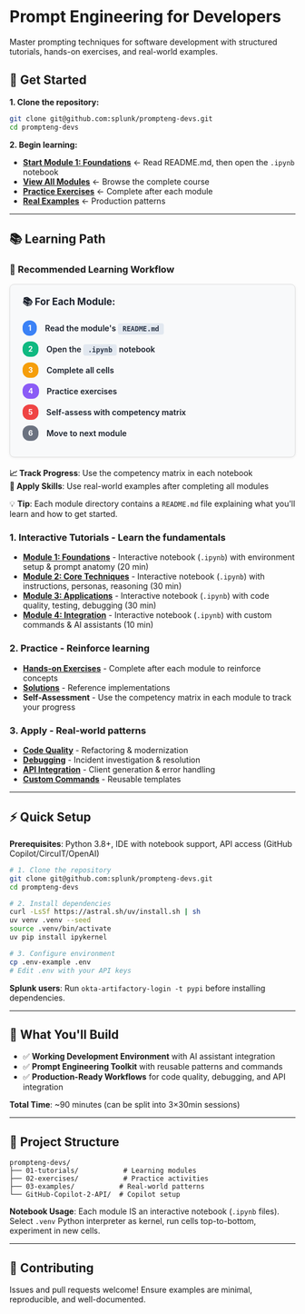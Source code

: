 # Prompt Engineering for Developers

Master prompting techniques for software development with structured tutorials, hands-on exercises, and real-world examples.

## 🚀 Get Started

**1. Clone the repository:**
```bash
git clone git@github.com:splunk/prompteng-devs.git
cd prompteng-devs
```

**2. Begin learning:**
- **[Start Module 1: Foundations](./01-tutorials/module-01-foundations/)** ← Read README.md, then open the `.ipynb` notebook
- **[View All Modules](./01-tutorials/)** ← Browse the complete course
- **[Practice Exercises](./02-exercises/hands-on/)** ← Complete after each module
- **[Real Examples](./03-examples/)** ← Production patterns

---

## 📚 Learning Path

### 🎯 Recommended Learning Workflow

<div style="background:#f8f9fa; border-radius:8px; padding:18px 22px; margin-bottom:18px; border:1px solid #e0e0e0; box-shadow:0 1px 4px #0001">

<div style="font-weight:700; font-size:1.2em; color:#1a202c; margin-bottom:16px">📚 For Each Module:</div>

<div style="display:flex; align-items:center; margin:10px 0; font-size:1em">
<span style="background:#3b82f6; color:white; padding:6px 10px; border-radius:12px; font-weight:700; margin-right:14px; font-size:0.9em">1</span>
<span style="font-weight:600; color:#1a202c">Read the module's <code style="background:#e2e8f0; color:#2d3748; padding:3px 8px; border-radius:4px; font-weight:600">README.md</code></span>
</div>

<div style="display:flex; align-items:center; margin:10px 0; font-size:1em">
<span style="background:#10b981; color:white; padding:6px 10px; border-radius:12px; font-weight:700; margin-right:14px; font-size:0.9em">2</span>
<span style="font-weight:600; color:#1a202c">Open the <code style="background:#e2e8f0; color:#2d3748; padding:3px 8px; border-radius:4px; font-weight:600">.ipynb</code> notebook</span>
</div>

<div style="display:flex; align-items:center; margin:10px 0; font-size:1em">
<span style="background:#f59e0b; color:white; padding:6px 10px; border-radius:12px; font-weight:700; margin-right:14px; font-size:0.9em">3</span>
<span style="font-weight:600; color:#1a202c">Complete all cells</span>
</div>

<div style="display:flex; align-items:center; margin:10px 0; font-size:1em">
<span style="background:#8b5cf6; color:white; padding:6px 10px; border-radius:12px; font-weight:700; margin-right:14px; font-size:0.9em">4</span>
<span style="font-weight:600; color:#1a202c">Practice exercises</span>
</div>

<div style="display:flex; align-items:center; margin:10px 0; font-size:1em">
<span style="background:#ef4444; color:white; padding:6px 10px; border-radius:12px; font-weight:700; margin-right:14px; font-size:0.9em">5</span>
<span style="font-weight:600; color:#1a202c">Self-assess with competency matrix</span>
</div>

<div style="display:flex; align-items:center; margin:10px 0; font-size:1em">
<span style="background:#6b7280; color:white; padding:6px 10px; border-radius:12px; font-weight:700; margin-right:14px; font-size:0.9em">6</span>
<span style="font-weight:600; color:#1a202c">Move to next module</span>
</div>

</div>

**📈 Track Progress**: Use the competency matrix in each notebook  
**🚀 Apply Skills**: Use real-world examples after completing all modules

💡 **Tip**: Each module directory contains a `README.md` file explaining what you'll learn and how to get started.

### 1. **Interactive Tutorials** - Learn the fundamentals
- **[Module 1: Foundations](./01-tutorials/module-01-foundations/)** - Interactive notebook (`.ipynb`) with environment setup & prompt anatomy (20 min)
- **[Module 2: Core Techniques](./01-tutorials/module-02-fundamentals/)** - Interactive notebook (`.ipynb`) with instructions, personas, reasoning (30 min)  
- **[Module 3: Applications](./01-tutorials/module-03-applications/)** - Interactive notebook (`.ipynb`) with code quality, testing, debugging (30 min)
- **[Module 4: Integration](./01-tutorials/module-04-integration/)** - Interactive notebook (`.ipynb`) with custom commands & AI assistants (10 min)

### 2. **Practice** - Reinforce learning
- **[Hands-on Exercises](./02-exercises/hands-on/)** - Complete after each module to reinforce concepts
- **[Solutions](./02-exercises/solutions/)** - Reference implementations
- **Self-Assessment** - Use the competency matrix in each module to track your progress

### 3. **Apply** - Real-world patterns
- **[Code Quality](./03-examples/code-quality/)** - Refactoring & modernization
- **[Debugging](./03-examples/debugging/)** - Incident investigation & resolution
- **[API Integration](./03-examples/api-integration/)** - Client generation & error handling
- **[Custom Commands](./03-examples/custom-commands/)** - Reusable templates

---

## ⚡ Quick Setup

**Prerequisites**: Python 3.8+, IDE with notebook support, API access (GitHub Copilot/CircuIT/OpenAI)

```bash
# 1. Clone the repository
git clone git@github.com:splunk/prompteng-devs.git
cd prompteng-devs

# 2. Install dependencies
curl -LsSf https://astral.sh/uv/install.sh | sh
uv venv .venv --seed
source .venv/bin/activate
uv pip install ipykernel

# 3. Configure environment
cp .env-example .env
# Edit .env with your API keys
```

**Splunk users**: Run `okta-artifactory-login -t pypi` before installing dependencies.

---

## 🎯 What You'll Build

- ✅ **Working Development Environment** with AI assistant integration
- ✅ **Prompt Engineering Toolkit** with reusable patterns and commands  
- ✅ **Production-Ready Workflows** for code quality, debugging, and API integration

**Total Time**: ~90 minutes (can be split into 3×30min sessions)

---

## 📁 Project Structure

```
prompteng-devs/
├── 01-tutorials/           # Learning modules
├── 02-exercises/           # Practice activities  
├── 03-examples/           # Real-world patterns
└── GitHub-Copilot-2-API/  # Copilot setup
```

**Notebook Usage**: Each module IS an interactive notebook (`.ipynb` files). Select `.venv` Python interpreter as kernel, run cells top-to-bottom, experiment in new cells.

---

## 🤝 Contributing

Issues and pull requests welcome! Ensure examples are minimal, reproducible, and well-documented.